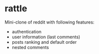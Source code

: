 # rattle

Mini-clone of reddit with following features:
  - authentication
  - user information (last comments)
  - posts ranking and default order
  - nested comments

